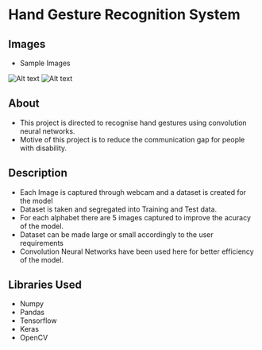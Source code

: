 # Hand Gesture Recognition System

## Images
- Sample Images 
<img src="https://user-images.githubusercontent.com/57358424/183298206-b890a3eb-d0cd-4bef-b2af-9fd4d6553ecb.png" alt="Alt text" title="Optional title">
<img src="https://user-images.githubusercontent.com/57358424/183298286-732f3ed9-0f22-432a-a46d-d282fa17b99b.png" alt="Alt text" title="Optional title">

## About
- This project is directed to recognise hand gestures using convolution neural networks.
- Motive of this project is to reduce the communication gap for people with disability.

## Description
- Each Image is captured through webcam and a dataset is created for the model
- Dataset is taken and segregated into Training and Test data.
- For each alphabet there are 5 images captured to improve the acuracy of the model. 
- Dataset can be made large or small accordingly to the user requirements
- Convolution Neural Networks have been used here for better efficiency of the model.
 
## Libraries Used
- Numpy
- Pandas 
- Tensorflow
- Keras
- OpenCV
